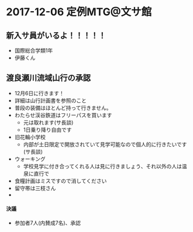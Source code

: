 # 2017-12-06 定例MTG@文サ館

## 新入サ員がいるよ！！！！！
* 国際総合学類1年
* 伊藤くん

## 渡良瀬川流域山行の承認
* 12月6日に行きます！
* 詳細は山行計画書を参照のこと
* 普段の装備はほとんど持って行きません。
* わたらせ渓谷鉄道はフリーパスを買います
    * 元は取れます(サ長談)
    * 1日乗り降り自由です
* 旧花輪小学校
    * 内部が土日限定で開放されていて見学可能なので個人的に行きたいです(サ長談)
* ウォーキング
    * 学校見学に付き合ってくれる人は見に行きましょう、それ以外の人は温泉に直行で
* 食糧計画はミスですので消してください
* 留守帯は三枝さん
* 
#### 決議
* 参加者7人(内賛成7名)、承認